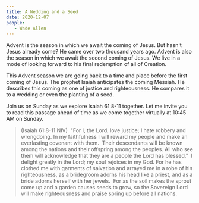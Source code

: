 ```yaml
---
title: A Wedding and a Seed
date: 2020-12-07
people: 
   - Wade Allen
---
```


Advent is the season in which we await the coming of Jesus. But hasn't Jesus already come? He came over two thousand years ago. Advent is also the season in which we await the second coming of Jesus. We live in a mode of looking forward to his final redemption of all of Creation. 

This Advent season we are going back to a time and place before the first coming of Jesus. The prophet Isaiah anticipates the coming Messiah. He describes this coming as one of justice and righteousness. He compares it to a wedding or even the planting of a seed.

Join us on Sunday as we explore Isaiah 61:8-11 together. Let me invite you to read this passage ahead of time as we come together virtually at 10:45 AM on Sunday.

> (Isaiah 61:8-11 NIV)  "For I, the Lord, love justice; I hate robbery and wrongdoing. In my faithfulness I will reward my people and make an everlasting covenant with them.  Their descendants will be known among the nations and their offspring among the peoples. All who see them will acknowledge that they are a people the Lord has blessed."  I delight greatly in the Lord; my soul rejoices in my God. For he has clothed me with garments of salvation and arrayed me in a robe of his righteousness, as a bridegroom adorns his head like a priest, and as a bride adorns herself with her jewels.  For as the soil makes the sprout come up and a garden causes seeds to grow, so the Sovereign Lord will make righteousness and praise spring up before all nations. 
